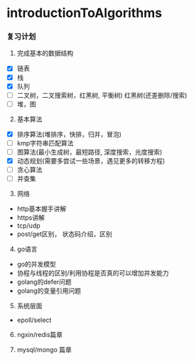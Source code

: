 # introductionToAlgorithms

### 复习计划

1. 完成基本的数据结构

- [x] 链表
- [x] 栈
- [x] 队列
- [ ] 二叉树，二叉搜索树，红黑树, 平衡树) 红黑树(还差删除/搜索)
- [ ] 堆，图

2. 基本算法
- [x] 排序算法(堆排序，快排，归并，冒泡)
- [ ] kmp字符串匹配算法
- [ ] 图算法(最小生成树，最短路径, 深度搜索，光度搜索)
- [x] 动态规划(需要多尝试一些场景，遇见更多的转移方程)
- [ ] 贪心算法
- [ ] 并查集

3. 网络
- http基本握手讲解
- https讲解
- tcp/udp
- post/get区别， 状态码介绍，区别

4. go语言
- go的并发模型
- 协程与线程的区别/利用协程是否真的可以增加并发能力
- golang的defer问题
- golang的变量引用问题


5. 系统层面
- epoll/select

6. ngxin/redis篇章

7. mysql/mongo 篇章

